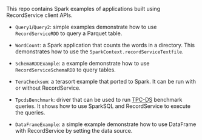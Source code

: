 This repo contains Spark examples of applications built using RecordService client APIs.

- `Query1`/`Query2`: simple examples demonstrate how to use `RecordServiceRDD` to query
  a Parquet table.

- `WordCount`: a Spark application that counts the words in a directory. This demonstrates
  how to use the `SparkContext.recordServiceTextfile`.

- `SchemaRDDExample`: a example demonstrate how to use `RecordServiceSchemaRDD` to query tables.

- `TeraChecksum`: a terasort example that ported to Spark. It can be run with or without
  RecordService.

- `TpcdsBenchmark`: driver that can be used to run [TPC-DS](http://www.tpc.org/tpcds/) benchmark
  queries. It shows how to use SparkSQL and RecordService to execute the queries.

- `DataFrameExample`: a simple example demonstrate how to use DataFrame with RecordService by
  setting the data source.


